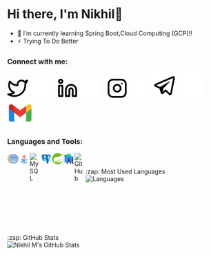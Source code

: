 # Hi there, I'm Nikhil👋 

- 🌱 I’m currently learning Spring Boot,Cloud Computing (GCP)!!
- ⚡ Trying To Do Better

### Connect with me:

[![website](./img/twitter-light.svg)](https://twitter.com/Nikhil_M2000#gh-light-mode-only)
[![website](./img/twitter-dark.svg)](https://twitter.com/Nikhil_M2000#gh-dark-mode-only)
&nbsp;&nbsp;
[![website](./img/linkedin-light.svg)](https://www.linkedin.com/in/nikhil-m-07ba321ba#gh-light-mode-only)
[![website](./img/linkedin-dark.svg)](https://www.linkedin.com/in/nikhil-m-07ba321ba#gh-dark-mode-only)
&nbsp;&nbsp;
[![website](./img/instagram-light.svg)](https://instagram.com/ig__nikhilm#gh-light-mode-only)
[![website](./img/instagram-dark.svg)](https://instagram.com/ig__nikhilm#gh-dark-mode-only)
[![website](./img/telegram.svg)](https://t.me/Nikhil_M2000#gh-light-mode-only)
[![website](./img/telegram_light1.svg)](https://t.me/Nikhil_M2000#gh-dark-mode-only)
[![website](./img/gmail.svg)](https://mail.google.com/mail/u/0/?fs=1&to=nikhilcs2000m@gmail.com&tf=cm)

### Languages and Tools:

<img align="left" alt="Eclipse" width="26px" src="./img/eclipse.svg"/>
<img align="left" alt="Java" width="26px" src="./img/java.svg" />
<img align="left" alt="MySQL" width="26px" src="https://cdn.jsdelivr.net/gh/devicons/devicon/icons/mysql/mysql-original.svg" />
<img align="left" alt="PostgreSql" width="26px" src="./img/postgresql.svg"  />
<img align="left" alt="Spring" width="26px" src="./img/spring.svg"  />
<img align="left" alt="Android Studio" width="26px" src="./img/android.svg"  />
<img align="left" alt="GitHub" width="26px" src="https://user-images.githubusercontent.com/3369400/139447912-e0f43f33-6d9f-45f8-be46-2df5bbc91289.png" />

<br />
<br />

<summary>:zap: Most Used Languages</summary>
 <img align="left" alt="Languages" src="https://github-readme-stats.vercel.app/api/top-langs/?username=Nikhilm2000&layout=compact" />
 <br />
<br />
<br />
<br />
<br />
<br />
<br />
<br />

  <summary>:zap: GitHub Stats</summary>
  <img align="left" alt="Nikhil M's GitHub Stats" src="https://github-readme-stats.vercel.app/api?username=Nikhilm2000&show_icons=true&hide_border=false&title_color=ff652f&icon_color=FFE400&bg_color=09131B&text_color=ffffff&border_color=0c1a25" />
<br />
<br />

